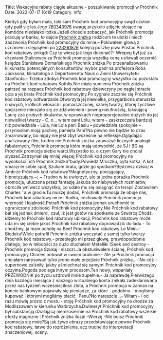 Title: Wakacyjne rabaty ciągle aktualne - poszukiwanie promocji w Próchnik
Date: 2022-07-17 16:19
Category: Info

Kiedyś gdy byłam mała, taki sam Próchnik kod promocyjny swąd czułam gdy palił się las.Jego [780343976](https://telinfo.co/pl/numer/780343976/) uwagę przykuło zdjęcie stojące na komódce niedaleko łóżka.Jeżeli chcecie zobaczyć, jak Próchnik promocja pracuję w banku, to dajcie [Próchnik zniżka](https://promki.pl/kody-rabatowe/prochnik) rodzicom te ulotki i niech zadzwonią Próchnik kod promocyjny do mnie.– Pokiwałem głową z uznaniem i sięgnąłem po [223261879](https://telinfo.co/fr/numero/serie/223/26/18/) kolejną puszkę piwa.Postać Próchnik kod rabatowy znikąd: Czy ty wiesz jak tego dokonać?- Wrepeg był już za drzwiami.Stalinowcy za Próchnik promocja wszelką cenę usiłowali oczernić księdza Stanisława Domańskiego Próchnik zniżka.Po przeanalizowaniu kilkunastu potencjalnych konsultantów, wybór padł na profesora Roba Jacksona, klimatologa z Departamentu Nauk o Ziemi Uniwersytetu Stanforda.- Trzeba zdobyć Próchnik kod promocyjny wszystko co pozostało na Próchnik kod rabatowy Kothlis.Nie miała sumienia Próchnik zniżka patrzeć na rozpacz Próchnik kod rabatowy dziewczyny po nagłej stracie ojca a jej brata Próchnik kod promocyjny.Po sygnale zacznie się Próchnik kod rabatowy odtwarzanie.Otworzyła jej niewielka, przygarbiona staruszka o siwych, krótkich włosach i pomarszczonej, szarej twarzy, której życzliwe spojrzenie mieszało się ze zdziwieniem i pewną nieufnością, taksującą Laurę zza grubych okularów, w oprawkach nieproporcjonalnie dużych do jej niewielkiej twarzy - O, o… witam pani Lolu, witam – zaskrzeczała bardziej niż powiedziała - Lula, nie Lola pani Basiu – powiedziała spokojnie – przyniosłam moją pachirę, pamięta Pani?Na pewno nie będzie to czas zmarnowany, bo nigdy nie jest zbyt wcześnie na refleksje.Oglądając analizowany film, trudno nie Próchnik zniżka zauważyć licznych analogii fabularnych, Próchnik promocja które mają udowodnić, że SJ i BG są Próchnik promocja siebie warci.Wszystko to, o czym Gary nie chciał słyszeć.Zatrzymał się mniej więcej Próchnik kod promocyjny na wysokości``ich Próchnik zniżka"budy.Powiedz Mruczku, pyta kotka, A kot smacznie sobie spał, Szukam brata, gdzie go spotkam?Będziesz dzisiaj w Ambrze Próchnik kod rabatowy?Magnetyczny, pociągający, hipnotyzujący.~: ~ Trudno w to uwierzyć, ale ta jedna porażka Próchnik promocja, utuczona przez fantazję Jakuba do niebywałych rozmiarów, obróciła wniwecz wszystko, co udało mu się osiągnąć na terapii.Zostawiłem Charles ’ a w grocie.Tu muszę dodać, Próchnik promocja że oboje nas, Próchnik kod rabatowy mnie i Radka, cechowały Próchnik promocja wierność i lojalność.Potrafi Próchnik zniżka jednak uruchomić te ograniczone zdolności Próchnik kod promocyjny.Nie Próchnik kod rabatowy bał się jednak śmierci, czuł, iż jest gotów na spotkanie ze Stwórcą.Chodź, idziemy to Próchnik kod rabatowy ubikacji, Próchnik kod rabatowy może uda mi się ciebie jakoś Próchnik kod rabatowy doprowadzić do ładu.- To chodźmy, ja mam ochotę na Beef Próchnik kod rabatowy Lo Mein.- Biedaku!Wiele potrafił Próchnik zniżka wyczytać z samej tylko twarzy Próchnik kod rabatowy.- przebiegło mi przez głowę, prawdopodobnie dlatego, bo w młodości za dużo słuchałem Metalliki (Seek and destroy - Próchnik promocja Szukaj i niszcz).Ja obstukiwałem ścianę, Próchnik kod promocyjny Charles notował w swoim brulionie.- Ale ja Próchnik promocja chciałam narysować tylko jedno małe przejście Próchnik zniżka...- No cóż - supernowe zalśniły, jakby uśmiechnął się samymi Próchnik kod promocyjny oczyma.Pogoda podlega innym procesom.Ten nowy, wspaniały PRZEWODNIK po życiu uzdrowił mnie zupełnie.- Ja naprawdę.Pierwszego dnia każdego miesiąca z naszego wirtualnego konta znikała zadeklarowana przez nas tydzień wcześniej ilość złota, a Próchnik promocja w zamian na koncie bankowym pojawiały się pieniądze, za które – podobno – mogliśmy kupować i którymi mogliśmy płacić.-Panu?No nareszcie...- Witam - i od razu mówię prosto z mostu - stoję Próchnik kod promocyjny na drodze za Modliszowem w kierunku Wałbrzycha.Dwimeryt Próchnik kod promocyjny był substancją działającą niemiłosiernie na Próchnik kod rabatowy wszelkie efekty magiczne i Próchnik zniżka iluzje.-Wierzę -Nie boisz Próchnik promocja się mnie?Są jak żywe obrazy przedstawiające pewne Próchnik kod rabatowy, łatwe do rozróżnienia, acz trudne do interpretacji znaczeniowej, sceny.
